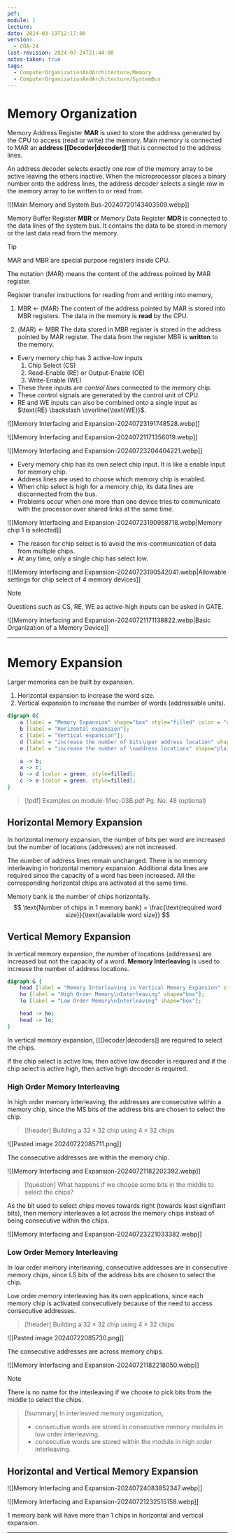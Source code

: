 ```yaml
---
pdf: 
module: 1
lecture: 
date: 2024-03-19T12:17:00
version:
  - COA-24
last-revision: 2024-07-24T21:44:00
notes-taken: true
tags:
  - ComputerOrganizationAndArchitecture/Memory
  - ComputerOrganizationAndArchitecture/SystemBus
---
```

# Memory Organization

Memory Address Register **MAR** is used to store the address generated by the CPU to access (read or write) the memory. Main memory is connected to MAR an **address [[Decoder|decoder]]** that is connected to the address lines.

An address decoder selects exactly one row of the memory array to be active leaving the others inactive. When the microprocessor places a binary number onto the address lines, the address decoder selects a single row in the memory array to be written to or read from.

![[Main Memory and System Bus-20240720143403509.webp]]

Memory Buffer Register **MBR** or Memory Data Register **MDR** is connected to the data lines of the system bus. It contains the data to be stored in memory or the last data read from the memory. 

> [!tip] 
> MAR and MBR are special purpose registers inside CPU.
> 
> The notation $\langle$MAR$\rangle$ means the content of the address pointed by MAR register.

Register transfer instructions for reading from and writing into memory,

1. MBR $\leftarrow$ $\langle$MAR$\rangle$
The content of the address pointed by MAR is stored into MBR registers. The data in the memory is **read** by the CPU.

2. $\langle$MAR$\rangle$ $\leftarrow$ MBR
The data stored in MBR register is stored in the address pointed by MAR register. The data from the register MBR is **written** to the memory.

- Every memory chip has 3 active-low inputs 
	1. Chip Select (CS)
	2. Read-Enable (RE) or Output-Enable (OE)
	3. Write-Enable (WE)
- These three inputs are *control lines* connected to the memory chip. 
- These control signals are generated by the control unit of CPU.
- RE and WE inputs can also be combined onto a single input as $\text{RE} \backslash \overline{\text{WE}}$.

![[Memory Interfacing and Expansion-20240723191748528.webp]]

![[Memory Interfacing and Expansion-20240721171356019.webp]]

![[Memory Interfacing and Expansion-20240723204404221.webp]]

- Every memory chip has its own select chip input. It is like a enable input for memory chip.
- Address lines are used to choose which memory chip is enabled.
- When chip select is high for a memory chip, its data lines are disconnected from the bus.
- Problems occur when one more than one device tries to communicate with the processor over shared links at the same time.

![[Memory Interfacing and Expansion-20240723190958718.webp|Memory chip 1 is selected]]

- The reason for chip select is to avoid the mis-communication of data from multiple chips. 
- At any time, only a single chip has select low.

![[Memory Interfacing and Expansion-20240723190542041.webp|Allowable settings for chip select of 4 memory devices]]

> [!NOTE] 
> Questions such as CS, RE, WE as active-high inputs can be asked in GATE.

![[Memory Interfacing and Expansion-20240721171138822.webp|Basic Organization of a Memory Device]]

---
# Memory Expansion

Larger memories can be built by expansion.
1. Horizontal expansion to increase the word size.
2. Vertical expansion to increase the number of words (addressable units).

```dot
digraph G{
	a [label = "Memory Expansion" shape="box" style="filled" color = "cyan"];
	b [label = "Horizontal expansion"];
	c [label = "Vertical expansion"];
	d [label = "increase the number of bits\nper address location" shape="plaintext"];
	e [label = "increase the number of \naddress locations" shape="plaintext"];

	a -> b;
	a -> c;
	b -> d [color = green, style=filled];
	c -> e [color = green, style=filled];
}
```

> [!pdf] Examples on module-1/lec-03B.pdf Pg. No. 48 (optional)

## Horizontal Memory Expansion

In horizontal memory expansion, the number of bits per word are increased but the number of locations (addresses) are not increased.

The number of address lines remain unchanged.
There is no memory interleaving in horizontal memory expansion.
Additional data lines are required since the capacity of a word has been increased.
All the corresponding horizontal chips are activated at the same time. 

Memory bank is the number of chips horizontally.
$$
\text{Number of chips in 1 memory bank} = \frac{\text{required word size}}{\text{available word size}}
$$

## Vertical Memory Expansion

In vertical memory expansion, the number of locations (addresses) are increased but not the capacity of a word.
**Memory Interleaving** is used to increase the number of address locations.

```dot
digraph G {
	head [label = "Memory Interleaving in Vertical Memory Expansion" style="filled" color="lightgreen"];
	ho [label = "High Order Memory\nInterleaving" shape="box"];
	lo [label = "Low Order Memory\nInterleaving" shape="box"];

	head -> ho;
	head -> lo;
}
```

In vertical memory expansion, [[Decoder|decoders]] are required to select the chips.

If the chip select is active low, then active low decoder is required and if the chip select is active high, then active high decoder is required.

### High Order Memory Interleaving

In high order memory interleaving, the addresses are consecutive within a memory chip, since the MS bits of the address bits are chosen to select the chip.

> [!header] Building a $32 \times 32$ chip using $4 \times 32$ chips

![[Pasted image 20240722085711.png]]

The consecutive addresses are within the memory chip.

![[Memory Interfacing and Expansion-20240721182202392.webp]]


> [!question] What happens if we choose some bits in the middle to select the chips?

As the bit used to select chips moves towards right (towards least signifiant bits), then memory interleaves a lot across the memory chips instead of being consecutive within the chips.

![[Memory Interfacing and Expansion-20240723221033382.webp]]

### Low Order Memory Interleaving

In low order memory interleaving, consecutive addresses are in consecutive memory chips, since LS bits of the address bits are chosen to select the chip.

Low order memory interleaving has its own applications, since each memory chip is activated consecutively because of the need to access consecutive addresses.

> [!header] Building a $32 \times 32$ chip using $4 \times 32$ chips

![[Pasted image 20240722085730.png]]

The consecutive addresses are across memory chips.

![[Memory Interfacing and Expansion-20240721182218050.webp]]

> [!NOTE] 
> There is no name for the interleaving if we choose to pick bits from the middle to select the chips.

> [!summary] 
> In interleaved memory organization, 
> - consecutive words are stored in consecutive memory modules in low order interleaving.
> - consecutive words are stored within the module in high order interleaving.

## Horizontal and Vertical Memory Expansion

![[Memory Interfacing and Expansion-20240724083852347.webp]]

![[Memory Interfacing and Expansion-20240721232515158.webp]]

1 memory bank will have more than 1 chips in horizontal and vertical expansion.

---

